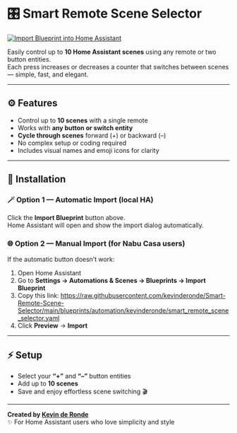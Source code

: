 # 🎛️ Smart Remote Scene Selector

[![Import Blueprint into Home Assistant](https://my.home-assistant.io/badges/blueprint_import.svg)](https://my.home-assistant.io/redirect/blueprint_import/?blueprint_url=https%3A%2F%2Fraw.githubusercontent.com%2Fkevinderonde%2FSmart-Remote-Scene-Selector%2Fmain%2Fblueprints%2Fautomation%2Fkevinderonde%2Fsmart_remote_scene_selector.yaml)


Easily control up to **10 Home Assistant scenes** using any remote or two button entities.  
Each press increases or decreases a counter that switches between scenes — simple, fast, and elegant.

---

## ⚙️ Features
- Control up to **10 scenes** with a single remote  
- Works with **any button or switch entity**  
- **Cycle through scenes** forward (+) or backward (–)  
- No complex setup or coding required  
- Includes visual names and emoji icons for clarity  

---

## 🧩 Installation

### 🪄 Option 1 — Automatic Import (local HA)
Click the **Import Blueprint** button above.  
Home Assistant will open and show the import dialog automatically.

### 🌐 Option 2 — Manual Import (for Nabu Casa users)
If the automatic button doesn’t work:

1. Open Home Assistant  
2. Go to **Settings → Automations & Scenes → Blueprints → Import Blueprint**  
3. Copy this link:  https://raw.githubusercontent.com/kevinderonde/Smart-Remote-Scene-Selector/main/blueprints/automation/kevinderonde/smart_remote_scene_selector.yaml
4. Click **Preview** → **Import**

---

## ⚡ Setup
- Select your **“+”** and **“–”** button entities  
- Add up to **10 scenes**  
- Save and enjoy effortless scene switching 🎬  

---

**Created by [Kevin de Ronde](https://github.com/kevinderonde)**  
✨ For Home Assistant users who love simplicity and style
